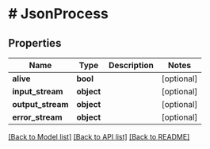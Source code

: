 # # JsonProcess

## Properties

Name | Type | Description | Notes
------------ | ------------- | ------------- | -------------
**alive** | **bool** |  | [optional]
**input_stream** | **object** |  | [optional]
**output_stream** | **object** |  | [optional]
**error_stream** | **object** |  | [optional]

[[Back to Model list]](../../README.md#models) [[Back to API list]](../../README.md#endpoints) [[Back to README]](../../README.md)
